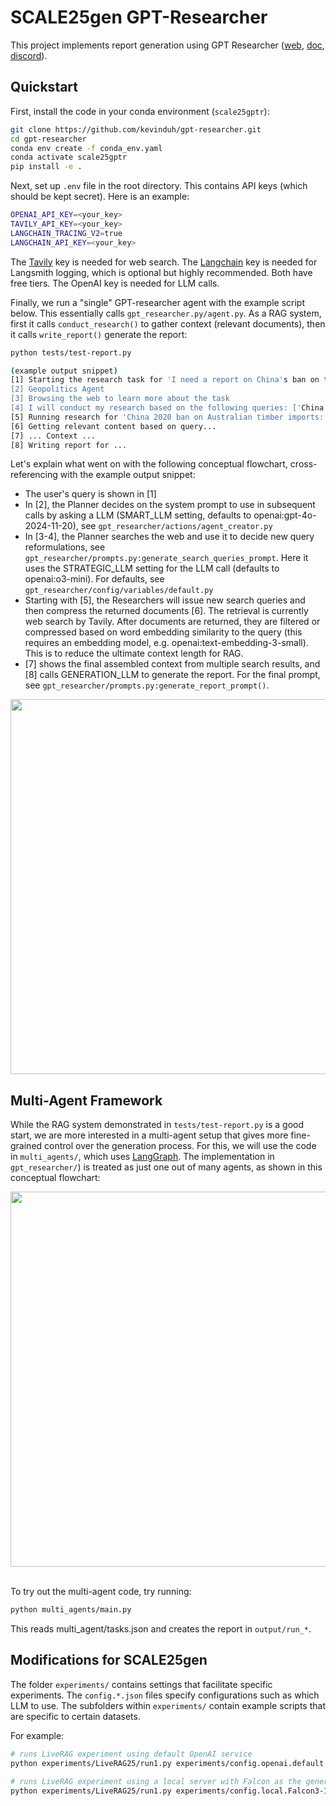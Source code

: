 # SCALE25gen GPT-Researcher

This project implements report generation using GPT Researcher ([web](https://gptr.dev), [doc](https://docs.gptr.dev), [discord](https://discord.gg/QgZXvJAccX)). 

## Quickstart 

First, install the code in your conda environment (`scale25gptr`):

```bash
git clone https://github.com/kevinduh/gpt-researcher.git
cd gpt-researcher
conda env create -f conda_env.yaml
conda activate scale25gptr
pip install -e .
```

Next, set up `.env` file in the root directory. This contains API keys (which should be kept secret). Here is an example:

```bash
OPENAI_API_KEY=<your_key>
TAVILY_API_KEY=<your_key>
LANGCHAIN_TRACING_V2=true
LANGCHAIN_API_KEY=<your_key>
```

The [Tavily](https://tavily.com) key is needed for web search. The [Langchain](https://www.langchain.com) key is needed for Langsmith logging, which is optional but highly recommended. Both have free tiers. The OpenAI key is needed for LLM calls.

Finally, we run a "single" GPT-researcher agent with the example script below. This essentially calls `gpt_researcher.py/agent.py`. As a RAG system, first it calls `conduct_research()` to gather context (relevant documents), then it calls `write_report()` generate the report:

```bash
python tests/test-report.py

(example output snippet) 
[1] Starting the research task for 'I need a report on China's ban on the import of lumber from Australia, which started in 2020.  I am particularly interested in the reasons for the ban, including both the stated reasons and any available speculation or information about unstated reasons for the ban'...
[2] Geopolitics Agent
[3] Browsing the web to learn more about the task
[4] I will conduct my research based on the following queries: ['China 2020 ban on Australian timber imports: report on official reasons (pests, quarantine issues) and underlying trade dispute factors', "Analysis of China's 2020 import ban on Australian lumber:...
[5] Running research for 'China 2020 ban on Australian timber imports: report on official reasons (pests, quarantine issues) and underlying trade dispute factors'...
[6] Getting relevant content based on query...
[7] ... Context ...
[8] Writing report for ...
```

Let's explain what went on with the following conceptual flowchart, cross-referencing with the example output snippet: 
* The user's query is shown in [1] 
* In [2], the Planner decides on the system prompt to use in subsequent calls by asking a LLM (SMART_LLM setting, defaults to openai:gpt-4o-2024-11-20), see `gpt_researcher/actions/agent_creator.py` 
* In [3-4], the Planner searches the web and use it to decide new query reformulations, see `gpt_researcher/prompts.py:generate_search_queries_prompt`. Here it uses the STRATEGIC_LLM setting for the LLM call (defaults to openai:o3-mini). For defaults, see `gpt_researcher/config/variables/default.py`
* Starting with [5], the Researchers will issue new search queries and then compress the returned documents [6]. The retrieval is currently web search by Tavily. After documents are returned, they are filtered or compressed based on word embedding similarity to the query (this requires an embedding model, e.g. openai:text-embedding-3-small). This is to reduce the ultimate context length for RAG.
* [7] shows the final assembled context from multiple search results, and [8] calls GENERATION_LLM to generate the report. For the final prompt, see `gpt_researcher/prompts.py:generate_report_prompt()`.

<div align="center">
<img align="center" height="600" src="https://github.com/assafelovic/gpt-researcher/assets/13554167/4ac896fd-63ab-4b77-9688-ff62aafcc527">
</div>

## Multi-Agent Framework

While the RAG system demonstrated in `tests/test-report.py` is a good start, we are more interested in a multi-agent setup that gives more fine-grained control over the generation process. For this, we will use the code in `multi_agents/`, which uses [LangGraph](https://academy.langchain.com/courses/intro-to-langgraph). The implementation in `gpt_researcher/`) is treated as just one out of many agents, as shown in this conceptual flowchart:

<div align="center">
<img align="center" height="600" src="https://github.com/user-attachments/assets/ef561295-05f4-40a8-a57d-8178be687b18">
</div>
<br clear="all"/>

To try out the multi-agent code, try running:

```bash
python multi_agents/main.py
```

This reads multi_agent/tasks.json and creates the report in `output/run_*`.


## Modifications for SCALE25gen 

The folder `experiments/` contains settings that facilitate specific experiments. 
The `config.*.json` files specify configurations such as which LLM to use. 
The subfolders within `experiments/` contain example scripts that are specific to certain datasets. 

For example: 

```bash
# runs LiveRAG experiment using default OpenAI service
python experiments/LiveRAG25/run1.py experiments/config.openai.default.json

# runs LiveRAG experiment using a local server with Falcon as the generation LLM
python experiments/LiveRAG25/run1.py experiments/config.local.Falcon3-10B-Instruct.json
```

